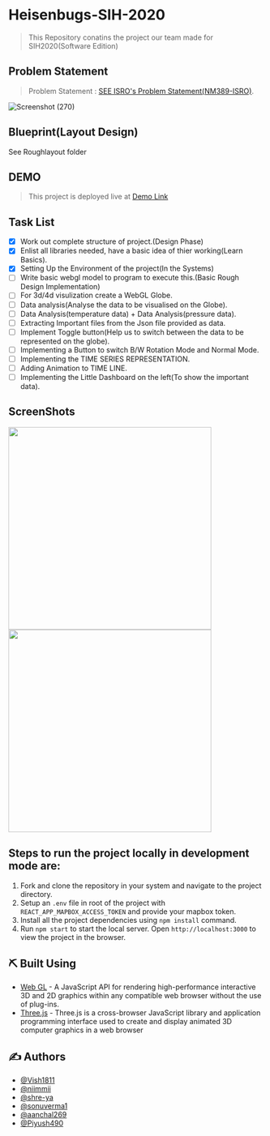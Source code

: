 # Heisenbugs-SIH-2020
> This Repository conatins the project our team made for SIH2020(Software Edition)
## Problem Statement
> Problem Statement  :  [SEE ISRO's Problem Statement(NM389-ISRO)](https://vedas.sac.gov.in/vcms/en/sih2020.html).

![Screenshot (270)](https://user-images.githubusercontent.com/38127345/87622001-c4fcf280-c73f-11ea-8804-abe650260804.png)

## Blueprint(Layout Design)
See Roughlayout folder

## DEMO
> This project is deployed live at [Demo Link]( https://vish1811.github.io/My-Resume/)

## Task List
- [X] Work out complete structure of project.(Design Phase)
- [X] Enlist all libraries needed, have a basic idea of thier working(Learn Basics).
- [X] Setting Up the Environment of the project(In the Systems) 
- [ ] Write basic webgl model to program to execute this.(Basic Rough Design Implementation)
- [ ] For 3d/4d visulization create a WebGL Globe.
- [ ] Data analysis(Analyse the data to be visualised on the Globe).
- [ ] Data Analysis(temperature data) + Data Analysis(pressure data).
- [ ] Extracting Important files from the Json file provided as data.
- [ ] Implement Toggle button(Help us to switch between the data to be represented on the globe).
- [ ] Implementing a Button to switch B/W Rotation Mode and Normal Mode.
- [ ] Implementing the TIME SERIES REPRESENTATION.
- [ ] Adding Animation to TIME LINE.
- [ ] Implementing the Little Dashboard on the left(To show the important data). 

## ScreenShots

<p float="left">
<img src="https://user-images.githubusercontent.com/38127345/87586189-cd343e00-c6fd-11ea-8c90-a9812d79bafd.png" width="400"/> <img src="https://user-images.githubusercontent.com/38127345/87586189-cd343e00-c6fd-11ea-8c90-a9812d79bafd.png" width="400"/>
</p>

##  Steps to run the project locally in development mode are: <a name = "run_locally"></a>

1. Fork and clone the repository in your system and navigate to the project directory.
2. Setup an ```.env``` file in root of the project with ```REACT_APP_MAPBOX_ACCESS_TOKEN``` and provide your mapbox token.
3. Install all the project dependencies using ```npm install``` command.
4. Run ```npm start``` to start the local server. Open ```http://localhost:3000``` to view the project in the browser.

## ⛏️ Built Using <a name = "built_using"></a>

-   [Web GL](https://developer.mozilla.org/en-US/docs/Web/API/WebGL_API) - A JavaScript API for rendering high-performance interactive 3D and 2D graphics within any compatible web browser without the use of plug-ins.
-  [Three.js](https://threejs.org/) - Three.js is a cross-browser JavaScript library and application programming interface used to create and display animated 3D computer graphics in a web browser

## ✍️ Authors <a name = "author"></a>

-   [@Vish1811](https://github.com/Vish1811)
-   [@niimmii](https://github.com/niimmii)
-   [@shre-ya](https://github.com/shre-ya)
-   [@sonuverma1](https://github.com/sonuverma1)
-   [@aanchal269](https://github.com/aanchal269)
-   [@Piyush490](https://github.com/Piyush490)


